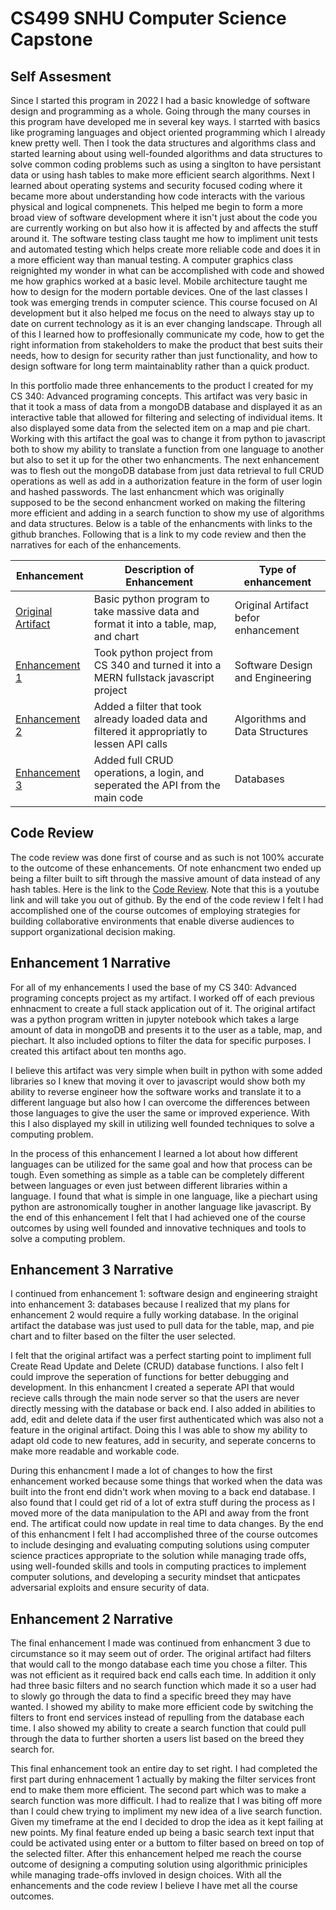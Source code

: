 # CS499 SNHU Computer Science Capstone

## Self Assesment
Since I started this program in 2022 I had a basic knowledge of software design and programming as a whole. Going through the many courses in this program have developed me in several key ways. I starrted with basics like programing languages and object oriented programming which I already knew pretty well. Then I took the data structures and algorithms class and started learning about using well-founded algorithms and data structures to solve common coding problems such as using a singlton to have persistant data or using hash tables to make more efficient search algorithms. Next I learned about operating systems and security focused coding where it became more about understanding how code interacts with the various physical and logical compnenets. This helped me begin to form a more broad view of software development where it isn't just about the code you are currently working on but also how it is affected by and affects the stuff around it. The software testing class taught me how to impliment unit tests and automated testing which helps create more reliable code and does it in a more efficient way than manual testing. A computer graphics class reignighted my wonder in what can be accomplished with code and showed me how graphics worked at a basic level. Mobile architecture taught me how to design for the modern portable devices. One of the last classes I took was emerging trends in computer science. This course focused on AI development but it also helped me focus on the need to always stay up to date on current technology as it is an ever changing landscape. Through all of this I learned how to proffesionally communicate my code, how to get the right information from stakeholders to make the product that best suits their needs, how to design for security rather than just functionality, and how to design software for long term maintainablity rather than a quick product.

In this portfolio made three enhancements to the product I created for my CS 340: Advanced programing concepts. This artifact was very basic in that it took a mass of data from a mongoDB database and displayed it as an interactive table that allowed for filtering and selecting of individual items. It also displayed some data from the selected item on a map and pie chart. Working with this artifact the goal was to change it from python to javascript both to show my ability to translate a function from one language to another but also to set it up for the other two enhancments. The next enhancement was to flesh out the mongoDB database from just data retrieval to full CRUD operations as well as add in a authorization feature in the form of user login and hashed passwords. The last enhancment which was originally supposed to be the second enhancment worked on making the filtering more efficient and adding in a search function to show my use of algorithms and data structures. Below is a table of the enhancments with links to the github branches. Following that is a link to my code review and then the narratives for each of the enhancements.

|  Enhancement                                                                       | Description of Enhancement                                                                    |Type of enhancement                  |
| ---------------------------------------------------------------------------------- | --------------------------------------------------------------------------------------------- | -------------------------------     |
| [Original Artifact](https://github.com/tziesemer/CS499/tree/main/OriginalArtifact) | Basic python program to take massive data and format it into a table, map, and chart          | Original Artifact befor enhancement |
| [Enhancement 1](https://github.com/tziesemer/CS499/tree/enhancement1)              | Took python project from CS 340 and turned it into a MERN fullstack javascript project        | Software Design and Engineering     |
| [Enhancement 2](https://github.com/tziesemer/CS499/tree/EnhancementTwo)             | Added a filter that took already loaded data and filtered it appropriatly to lessen API calls | Algorithms and Data Structures      |
| [Enhancement 3](https://github.com/tziesemer/CS499/tree/enhancement3)              | Added full CRUD operations, a login, and seperated the API from the main code                 | Databases                           |


## Code Review
The code review was done first of course and as such is not 100% accurate to the outcome of these enhancements. Of note enhancment two ended up being a filter built to sift through the massive amount of data instead of any hash tables.
Here is the link to the [Code Review](https://youtu.be/VfU3BxTTDiE). Note that this is a youtube link and will take you out of github. By the end of the code review I felt I had accomplished one of the course outcomes of employing strategies for building collaborative environments that enable diverse audiences to support organizational decision making.

## Enhancement 1 Narrative
For all of my enhancements I used the base of my CS 340: Advanced programing concepts project as my artifact. I worked off of each previous enhnacment to create a full stack application out of it. 
The original artifact was a python program written in jupyter notebook which takes a large amount of data in mongoDB and presents it to the user as a table, map, and piechart. It also included options to filter the data for specific purposes. I created this artifact about ten months ago.

I believe this artifact was very simple when built in python with some added libraries so I knew that moving it over to javascript would show both my ability to reverse engineer how the software works and translate it to a different language but also how I can overcome the differences between those languages to give the user the same or improved experience. With this I also displayed my skill in utilizing well founded techniques to solve a computing problem.

In the process of this enhancement I learned a lot about how different languages can be utilized for the same goal and how that process can be tough. Even something as simple as a table can be completely different between languages or even just between different libraries within a language. I found that what is simple in one language, like a piechart using python are astronomically tougher in another language like javascript. By the end of this enhancement I felt that I had achieved one of the course outcomes by using well founded and innovative techniques and tools to solve a computing problem.

## Enhancement 3 Narrative
I continued from enhancement 1: software design and engineering straight into enhancement 3: databases because I realized that my plans for enhancement 2 would require a fully working database. In the original artifact the database was just used to pull data for the table, map, and pie chart and to filter based on the filter the user selected.

I felt that the original artifact was a perfect starting point to impliment full Create Read Update and Delete (CRUD) database functions. I also felt I could improve the seperation of functions for better debugging and development. In this enhancment I created a seperate API that would recieve calls through the main node server so that the users are never directly messing with the database or back end. I also added in abilities to add, edit and delete data if the user first authenticated which was also not a feature in the original artifact. Doing this I was able to show my ability to adapt old code to new features, add in security, and seperate concerns to make more readable and workable code.

During this enhancment I made a lot of changes to how the first enhancement worked because some things that worked when the data was built into the front end didn't work when moving to a back end database. I also found that I could get rid of a lot of extra stuff during the process as I moved more of the data manipulation to the API and away from the front end. The artificat could now update in real time to data changes. By the end of this enhancment I felt I had accomplished three of the course outcomes to include desinging and evaluating computing solutions using computer science practices appropriate to the solution while managing trade offs, using well-founded skills and tools in computing practices to implement computer solutions, and developing a security mindset that anticpates adversarial exploits and ensure security of data.

## Enhancement 2 Narrative
The final enhancement I made was continued from enhancment 3 due to circumstance so it may seem out of order. The original artifact had filters that would call to the mongo database each time you chose a filter. This was not efficient as it required back end calls each time. In addition it only had three basic filters and no search function which made it so a user had to slowly go through the data to find a specific breed they may have wanted. I showed my ability to make more efficient code by switching the filters to front end services instead of repulling from the database each time. I also showed my ability to create a search function that could pull through the data to further shorten a users list based on the breed they search for.

This final enhancement took an entire day to set right. I had completed the first part during enhnacement 1 actually by making the filter services front end to make them more efficient. The second part which was to make a search function was more difficult. I had to realize that I was biting off more than I could chew trying to impliment my new idea of a live search function. Given my timeframe at the end I decided to drop the idea as it kept failing at new points. My final feature ended up being a basic search text input that could be activated using enter or a buttom to filter based on breed on top of the selected filter. After this enhancement helped me reach the course outcome of designing a computing solution using algorithmic priniciples while managing trade-offs invloved in design choices. With all the enhancements and the code review I believe I have met all the course outcomes.
